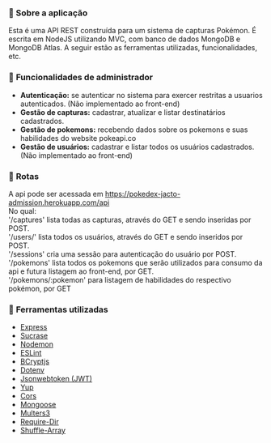 ### :memo: Sobre a aplicação

Esta é uma API REST construída para um sistema de capturas Pokémon. É escrita em NodeJS utilizando MVC, com banco de dados MongoDB e MongoDB Atlas. A seguir estão as ferramentas utilizadas, funcionalidades, etc.

### :bookmark_tabs: **Funcionalidades de administrador**

- **Autenticação:** se autenticar no sistema para exercer restritas a usuarios autenticados. (Não implementado ao front-end)
- **Gestão de capturas:** cadastrar, atualizar e listar destinatários cadastrados.
- **Gestão de pokemons:** recebendo dados sobre os pokemons e suas habilidades do website pokeapi.co
- **Gestão de usuários:** cadastrar e listar todos os usuários cadastrados. (Não implementado ao front-end)

### :bookmark_tabs: **Rotas**
A api pode ser acessada em https://pokedex-jacto-admission.herokuapp.com/api </br>
No qual:</br>
'/captures' lista todas as capturas, através do GET e sendo inseridas por POST. </br>
'/users/' lista todos os usuários, através do GET e sendo inseridos por POST.</br>
'/sessions' cria uma sessão para autenticação do usuário por POST.</br>
'/pokemons' lista todos os pokemons que serão utilizados para consumo da api e futura listagem ao front-end, por GET.</br>
'/pokemons/:pokemon' para listagem de habilidades do respectivo pokémon, por GET</br>

### :hammer: **Ferramentas utilizadas**
- <a target="_blank" href="https://www.npmjs.com/package/express" alt="Express">Express</a>
- <a target="_blank" href="https://www.npmjs.com/package/sucrase" alt="Sucrase">Sucrase</a>
- <a target="_blank" href="https://www.npmjs.com/package/nodemon" alt="Nodemon">Nodemon</a>
- <a target="_blank" href="https://www.npmjs.com/package/eslint" alt="ESLint">ESLint</a>
- <a target="_blank" href="https://www.npmjs.com/package/bcryptjs" alt="bcryptjs">BCryptjs</a>
- <a target="_blank" href="https://www.npmjs.com/package/dotenv" alt="dotenv">Dotenv</a>
- <a target="_blank" href="https://www.npmjs.com/package/jsonwebtoken" alt="jsonwebtoken">Jsonwebtoken (JWT)</a>
- <a target="_blank" href="https://www.npmjs.com/package/Yup" alt="Yup">Yup</a>
- <a target="_blank" href="https://www.npmjs.com/package/cors" alt="Cors">Cors</a>
- <a target="_blank" href="https://www.npmjs.com/package/mongoose" alt="Mongoose">Mongoose</a>
- <a target="_blank" href="https://www.npmjs.com/package/multers3" alt="Multers3">Multers3</a>
- <a target="_blank" href="https://www.npmjs.com/package/requiredir" alt="require-dir">Require-Dir</a>
- <a target="_blank" href="https://www.npmjs.com/package/shufflearray" alt="Shuffle-Array">Shuffle-Array</a>


